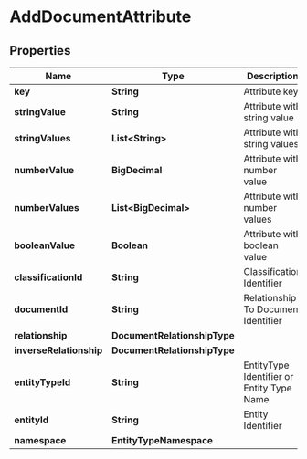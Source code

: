 

# AddDocumentAttribute


## Properties

| Name | Type | Description | Notes |
|------------ | ------------- | ------------- | -------------|
|**key** | **String** | Attribute key |  |
|**stringValue** | **String** | Attribute with string value |  [optional] |
|**stringValues** | **List&lt;String&gt;** | Attribute with string values |  [optional] |
|**numberValue** | **BigDecimal** | Attribute with number value |  [optional] |
|**numberValues** | **List&lt;BigDecimal&gt;** | Attribute with number values |  [optional] |
|**booleanValue** | **Boolean** | Attribute with boolean value |  [optional] |
|**classificationId** | **String** | Classification Identifier |  |
|**documentId** | **String** | Relationship To Document Identifier |  |
|**relationship** | **DocumentRelationshipType** |  |  |
|**inverseRelationship** | **DocumentRelationshipType** |  |  [optional] |
|**entityTypeId** | **String** | EntityType Identifier or Entity Type Name |  |
|**entityId** | **String** | Entity Identifier |  |
|**namespace** | **EntityTypeNamespace** |  |  [optional] |



